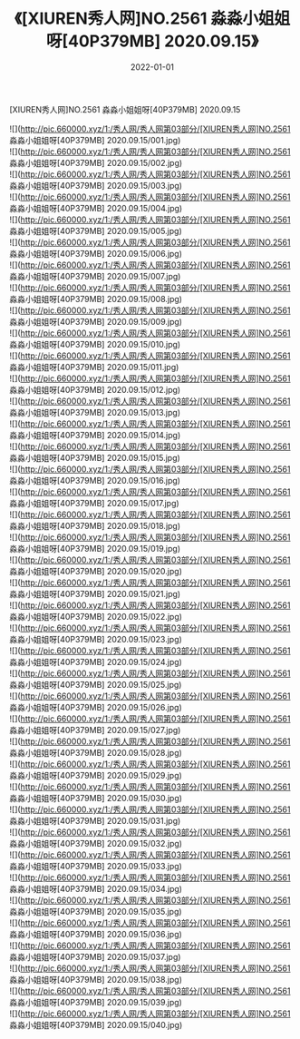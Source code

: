 ﻿---
layout: post
title:  《[XIUREN秀人网]NO.2561 淼淼小姐姐呀[40P379MB] 2020.09.15》
date:   2022-01-01
img: http://pic.660000.xyz/1:/秀人网/秀人网第03部分/[XIUREN秀人网]NO.2561 淼淼小姐姐呀[40P379MB] 2020.09.15/000.jpg
categories: [美女, 清纯, 唯美]
---

[XIUREN秀人网]NO.2561 淼淼小姐姐呀[40P379MB] 2020.09.15

 ![](http://pic.660000.xyz/1:/秀人网/秀人网第03部分/[XIUREN秀人网]NO.2561 淼淼小姐姐呀[40P379MB] 2020.09.15/001.jpg) <br>![](http://pic.660000.xyz/1:/秀人网/秀人网第03部分/[XIUREN秀人网]NO.2561 淼淼小姐姐呀[40P379MB] 2020.09.15/002.jpg) <br>![](http://pic.660000.xyz/1:/秀人网/秀人网第03部分/[XIUREN秀人网]NO.2561 淼淼小姐姐呀[40P379MB] 2020.09.15/003.jpg) <br>![](http://pic.660000.xyz/1:/秀人网/秀人网第03部分/[XIUREN秀人网]NO.2561 淼淼小姐姐呀[40P379MB] 2020.09.15/004.jpg) <br>![](http://pic.660000.xyz/1:/秀人网/秀人网第03部分/[XIUREN秀人网]NO.2561 淼淼小姐姐呀[40P379MB] 2020.09.15/005.jpg) <br>![](http://pic.660000.xyz/1:/秀人网/秀人网第03部分/[XIUREN秀人网]NO.2561 淼淼小姐姐呀[40P379MB] 2020.09.15/006.jpg) <br>![](http://pic.660000.xyz/1:/秀人网/秀人网第03部分/[XIUREN秀人网]NO.2561 淼淼小姐姐呀[40P379MB] 2020.09.15/007.jpg) <br>![](http://pic.660000.xyz/1:/秀人网/秀人网第03部分/[XIUREN秀人网]NO.2561 淼淼小姐姐呀[40P379MB] 2020.09.15/008.jpg) <br>![](http://pic.660000.xyz/1:/秀人网/秀人网第03部分/[XIUREN秀人网]NO.2561 淼淼小姐姐呀[40P379MB] 2020.09.15/009.jpg) <br>![](http://pic.660000.xyz/1:/秀人网/秀人网第03部分/[XIUREN秀人网]NO.2561 淼淼小姐姐呀[40P379MB] 2020.09.15/010.jpg) <br>![](http://pic.660000.xyz/1:/秀人网/秀人网第03部分/[XIUREN秀人网]NO.2561 淼淼小姐姐呀[40P379MB] 2020.09.15/011.jpg) <br>![](http://pic.660000.xyz/1:/秀人网/秀人网第03部分/[XIUREN秀人网]NO.2561 淼淼小姐姐呀[40P379MB] 2020.09.15/012.jpg) <br>![](http://pic.660000.xyz/1:/秀人网/秀人网第03部分/[XIUREN秀人网]NO.2561 淼淼小姐姐呀[40P379MB] 2020.09.15/013.jpg) <br>![](http://pic.660000.xyz/1:/秀人网/秀人网第03部分/[XIUREN秀人网]NO.2561 淼淼小姐姐呀[40P379MB] 2020.09.15/014.jpg) <br>![](http://pic.660000.xyz/1:/秀人网/秀人网第03部分/[XIUREN秀人网]NO.2561 淼淼小姐姐呀[40P379MB] 2020.09.15/015.jpg) <br>![](http://pic.660000.xyz/1:/秀人网/秀人网第03部分/[XIUREN秀人网]NO.2561 淼淼小姐姐呀[40P379MB] 2020.09.15/016.jpg) <br>![](http://pic.660000.xyz/1:/秀人网/秀人网第03部分/[XIUREN秀人网]NO.2561 淼淼小姐姐呀[40P379MB] 2020.09.15/017.jpg) <br>![](http://pic.660000.xyz/1:/秀人网/秀人网第03部分/[XIUREN秀人网]NO.2561 淼淼小姐姐呀[40P379MB] 2020.09.15/018.jpg) <br>![](http://pic.660000.xyz/1:/秀人网/秀人网第03部分/[XIUREN秀人网]NO.2561 淼淼小姐姐呀[40P379MB] 2020.09.15/019.jpg) <br>![](http://pic.660000.xyz/1:/秀人网/秀人网第03部分/[XIUREN秀人网]NO.2561 淼淼小姐姐呀[40P379MB] 2020.09.15/020.jpg) <br>![](http://pic.660000.xyz/1:/秀人网/秀人网第03部分/[XIUREN秀人网]NO.2561 淼淼小姐姐呀[40P379MB] 2020.09.15/021.jpg) <br>![](http://pic.660000.xyz/1:/秀人网/秀人网第03部分/[XIUREN秀人网]NO.2561 淼淼小姐姐呀[40P379MB] 2020.09.15/022.jpg) <br>![](http://pic.660000.xyz/1:/秀人网/秀人网第03部分/[XIUREN秀人网]NO.2561 淼淼小姐姐呀[40P379MB] 2020.09.15/023.jpg) <br>![](http://pic.660000.xyz/1:/秀人网/秀人网第03部分/[XIUREN秀人网]NO.2561 淼淼小姐姐呀[40P379MB] 2020.09.15/024.jpg) <br>![](http://pic.660000.xyz/1:/秀人网/秀人网第03部分/[XIUREN秀人网]NO.2561 淼淼小姐姐呀[40P379MB] 2020.09.15/025.jpg) <br>![](http://pic.660000.xyz/1:/秀人网/秀人网第03部分/[XIUREN秀人网]NO.2561 淼淼小姐姐呀[40P379MB] 2020.09.15/026.jpg) <br>![](http://pic.660000.xyz/1:/秀人网/秀人网第03部分/[XIUREN秀人网]NO.2561 淼淼小姐姐呀[40P379MB] 2020.09.15/027.jpg) <br>![](http://pic.660000.xyz/1:/秀人网/秀人网第03部分/[XIUREN秀人网]NO.2561 淼淼小姐姐呀[40P379MB] 2020.09.15/028.jpg) <br>![](http://pic.660000.xyz/1:/秀人网/秀人网第03部分/[XIUREN秀人网]NO.2561 淼淼小姐姐呀[40P379MB] 2020.09.15/029.jpg) <br>![](http://pic.660000.xyz/1:/秀人网/秀人网第03部分/[XIUREN秀人网]NO.2561 淼淼小姐姐呀[40P379MB] 2020.09.15/030.jpg) <br>![](http://pic.660000.xyz/1:/秀人网/秀人网第03部分/[XIUREN秀人网]NO.2561 淼淼小姐姐呀[40P379MB] 2020.09.15/031.jpg) <br>![](http://pic.660000.xyz/1:/秀人网/秀人网第03部分/[XIUREN秀人网]NO.2561 淼淼小姐姐呀[40P379MB] 2020.09.15/032.jpg) <br>![](http://pic.660000.xyz/1:/秀人网/秀人网第03部分/[XIUREN秀人网]NO.2561 淼淼小姐姐呀[40P379MB] 2020.09.15/033.jpg) <br>![](http://pic.660000.xyz/1:/秀人网/秀人网第03部分/[XIUREN秀人网]NO.2561 淼淼小姐姐呀[40P379MB] 2020.09.15/034.jpg) <br>![](http://pic.660000.xyz/1:/秀人网/秀人网第03部分/[XIUREN秀人网]NO.2561 淼淼小姐姐呀[40P379MB] 2020.09.15/035.jpg) <br>![](http://pic.660000.xyz/1:/秀人网/秀人网第03部分/[XIUREN秀人网]NO.2561 淼淼小姐姐呀[40P379MB] 2020.09.15/036.jpg) <br>![](http://pic.660000.xyz/1:/秀人网/秀人网第03部分/[XIUREN秀人网]NO.2561 淼淼小姐姐呀[40P379MB] 2020.09.15/037.jpg) <br>![](http://pic.660000.xyz/1:/秀人网/秀人网第03部分/[XIUREN秀人网]NO.2561 淼淼小姐姐呀[40P379MB] 2020.09.15/038.jpg) <br>![](http://pic.660000.xyz/1:/秀人网/秀人网第03部分/[XIUREN秀人网]NO.2561 淼淼小姐姐呀[40P379MB] 2020.09.15/039.jpg) <br>![](http://pic.660000.xyz/1:/秀人网/秀人网第03部分/[XIUREN秀人网]NO.2561 淼淼小姐姐呀[40P379MB] 2020.09.15/040.jpg) <br>